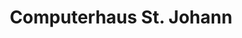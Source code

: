 ---
title: "Computerhaus St. Johann"
url: /st-johann-in-tirol/computerhaus-st-johann/
shop: Computer
---